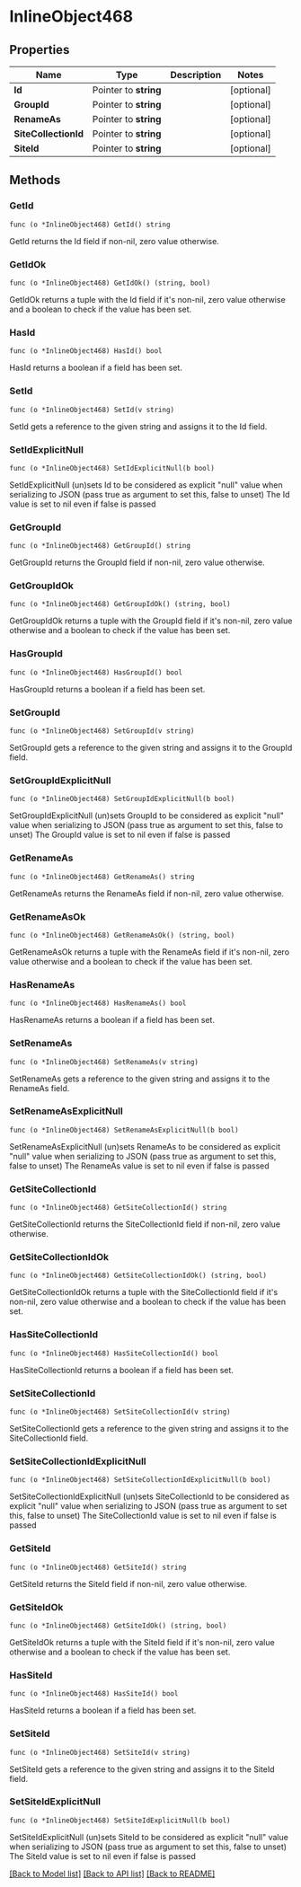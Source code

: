 # InlineObject468

## Properties

Name | Type | Description | Notes
------------ | ------------- | ------------- | -------------
**Id** | Pointer to **string** |  | [optional] 
**GroupId** | Pointer to **string** |  | [optional] 
**RenameAs** | Pointer to **string** |  | [optional] 
**SiteCollectionId** | Pointer to **string** |  | [optional] 
**SiteId** | Pointer to **string** |  | [optional] 

## Methods

### GetId

`func (o *InlineObject468) GetId() string`

GetId returns the Id field if non-nil, zero value otherwise.

### GetIdOk

`func (o *InlineObject468) GetIdOk() (string, bool)`

GetIdOk returns a tuple with the Id field if it's non-nil, zero value otherwise
and a boolean to check if the value has been set.

### HasId

`func (o *InlineObject468) HasId() bool`

HasId returns a boolean if a field has been set.

### SetId

`func (o *InlineObject468) SetId(v string)`

SetId gets a reference to the given string and assigns it to the Id field.

### SetIdExplicitNull

`func (o *InlineObject468) SetIdExplicitNull(b bool)`

SetIdExplicitNull (un)sets Id to be considered as explicit "null" value
when serializing to JSON (pass true as argument to set this, false to unset)
The Id value is set to nil even if false is passed
### GetGroupId

`func (o *InlineObject468) GetGroupId() string`

GetGroupId returns the GroupId field if non-nil, zero value otherwise.

### GetGroupIdOk

`func (o *InlineObject468) GetGroupIdOk() (string, bool)`

GetGroupIdOk returns a tuple with the GroupId field if it's non-nil, zero value otherwise
and a boolean to check if the value has been set.

### HasGroupId

`func (o *InlineObject468) HasGroupId() bool`

HasGroupId returns a boolean if a field has been set.

### SetGroupId

`func (o *InlineObject468) SetGroupId(v string)`

SetGroupId gets a reference to the given string and assigns it to the GroupId field.

### SetGroupIdExplicitNull

`func (o *InlineObject468) SetGroupIdExplicitNull(b bool)`

SetGroupIdExplicitNull (un)sets GroupId to be considered as explicit "null" value
when serializing to JSON (pass true as argument to set this, false to unset)
The GroupId value is set to nil even if false is passed
### GetRenameAs

`func (o *InlineObject468) GetRenameAs() string`

GetRenameAs returns the RenameAs field if non-nil, zero value otherwise.

### GetRenameAsOk

`func (o *InlineObject468) GetRenameAsOk() (string, bool)`

GetRenameAsOk returns a tuple with the RenameAs field if it's non-nil, zero value otherwise
and a boolean to check if the value has been set.

### HasRenameAs

`func (o *InlineObject468) HasRenameAs() bool`

HasRenameAs returns a boolean if a field has been set.

### SetRenameAs

`func (o *InlineObject468) SetRenameAs(v string)`

SetRenameAs gets a reference to the given string and assigns it to the RenameAs field.

### SetRenameAsExplicitNull

`func (o *InlineObject468) SetRenameAsExplicitNull(b bool)`

SetRenameAsExplicitNull (un)sets RenameAs to be considered as explicit "null" value
when serializing to JSON (pass true as argument to set this, false to unset)
The RenameAs value is set to nil even if false is passed
### GetSiteCollectionId

`func (o *InlineObject468) GetSiteCollectionId() string`

GetSiteCollectionId returns the SiteCollectionId field if non-nil, zero value otherwise.

### GetSiteCollectionIdOk

`func (o *InlineObject468) GetSiteCollectionIdOk() (string, bool)`

GetSiteCollectionIdOk returns a tuple with the SiteCollectionId field if it's non-nil, zero value otherwise
and a boolean to check if the value has been set.

### HasSiteCollectionId

`func (o *InlineObject468) HasSiteCollectionId() bool`

HasSiteCollectionId returns a boolean if a field has been set.

### SetSiteCollectionId

`func (o *InlineObject468) SetSiteCollectionId(v string)`

SetSiteCollectionId gets a reference to the given string and assigns it to the SiteCollectionId field.

### SetSiteCollectionIdExplicitNull

`func (o *InlineObject468) SetSiteCollectionIdExplicitNull(b bool)`

SetSiteCollectionIdExplicitNull (un)sets SiteCollectionId to be considered as explicit "null" value
when serializing to JSON (pass true as argument to set this, false to unset)
The SiteCollectionId value is set to nil even if false is passed
### GetSiteId

`func (o *InlineObject468) GetSiteId() string`

GetSiteId returns the SiteId field if non-nil, zero value otherwise.

### GetSiteIdOk

`func (o *InlineObject468) GetSiteIdOk() (string, bool)`

GetSiteIdOk returns a tuple with the SiteId field if it's non-nil, zero value otherwise
and a boolean to check if the value has been set.

### HasSiteId

`func (o *InlineObject468) HasSiteId() bool`

HasSiteId returns a boolean if a field has been set.

### SetSiteId

`func (o *InlineObject468) SetSiteId(v string)`

SetSiteId gets a reference to the given string and assigns it to the SiteId field.

### SetSiteIdExplicitNull

`func (o *InlineObject468) SetSiteIdExplicitNull(b bool)`

SetSiteIdExplicitNull (un)sets SiteId to be considered as explicit "null" value
when serializing to JSON (pass true as argument to set this, false to unset)
The SiteId value is set to nil even if false is passed

[[Back to Model list]](../README.md#documentation-for-models) [[Back to API list]](../README.md#documentation-for-api-endpoints) [[Back to README]](../README.md)


